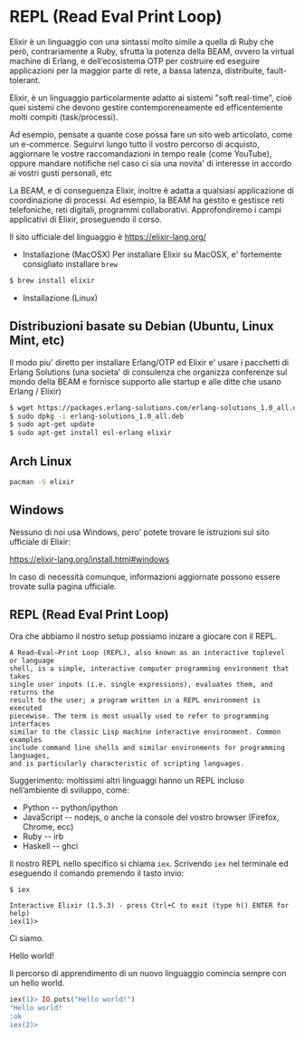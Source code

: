# REPL (Read Eval Print Loop)

Elixir è un linguaggio con una sintassi molto simile a quella di Ruby che però,
contrariamente a Ruby, sfrutta la potenza della BEAM, ovvero la virtual machine
di Erlang, e dell’ecosistema OTP per costruire ed eseguire applicazioni per la
maggior parte di rete, a bassa latenza, distribuite, fault-tolerant.

Elixir, è un linguaggio particolarmente adatto ai sistemi "soft real-time",
cioè quei sistemi che devono gestire contemporeneamente ed efficentemente molti
compiti (task/processi).

Ad esempio, pensate a quante cose possa fare un sito web articolato, come un
e-commerce. Seguirvi lungo tutto il vostro percorso di acquisto, aggiornare le
vostre raccomandazioni in tempo reale (come YouTube), oppure mandare notifiche
nel caso ci sia una novita' di interesse in accordo ai vostri gusti personali,
etc

La BEAM, e di conseguenza Elixir, inoltre è adatta a qualsiasi applicazione di
coordinazione di processi.
Ad esempio, la BEAM ha gestito e gestisce reti telefoniche, reti digitali,
programmi collaborativi.
Approfondiremo i campi applicativi di Elixir, proseguendo il corso.

Il sito ufficiale del linguaggio è https://elixir-lang.org/

- Installazione (MacOSX)
Per installare Elixir su MacOSX, e' fortemente consigliato installare `brew`

```bash
$ brew install elixir
```

- Installazione (Linux)

## Distribuzioni basate su Debian (Ubuntu, Linux Mint, etc)

Il modo piu' diretto per installare Erlang/OTP ed Elixir e' usare i pacchetti di
Erlang Solutions (una societa' di consulenza che organizza conferenze sul mondo
della BEAM e fornisce supporto alle startup e alle ditte che usano Erlang /
Elixir)

```bash
$ wget https://packages.erlang-solutions.com/erlang-solutions_1.0_all.deb
$ sudo dpkg -i erlang-solutions_1.0_all.deb
$ sudo apt-get update
$ sudo apt-get install esl-erlang elixir
```

## Arch Linux

```bash
pacman -S elixir
```


## Windows

Nessuno di noi usa Windows, pero' potete trovare le istruzioni sul sito
ufficiale di Elixir:

https://elixir-lang.org/install.html#windows

In caso di necessità comunque, informazioni aggiornate possono essere trovate
sulla pagina ufficiale.

## REPL (Read Eval Print Loop)

Ora che abbiamo il nostro setup possiamo inizare a giocare con il REPL.

```
A Read–Eval–Print Loop (REPL), also known as an interactive toplevel or language
shell, is a simple, interactive computer programming environment that takes
single user inputs (i.e. single expressions), evaluates them, and returns the
result to the user; a program written in a REPL environment is executed
piecewise. The term is most usually used to refer to programming interfaces
similar to the classic Lisp machine interactive environment. Common examples
include command line shells and similar environments for programming languages,
and is particularly characteristic of scripting languages.
```

Suggerimento: moltissimi altri linguaggi hanno un REPL incluso nell’ambiente di
sviluppo, come:

* Python -- python/ipython
* JavaScript -- nodejs, o anche la console del vostro browser (Firefox, Chrome, ecc)
* Ruby -- irb
* Haskell -- ghci

Il nostro REPL nello specifico si chiama `iex`.
Scrivendo `iex` nel terminale ed eseguendo il comando premendo il tasto invio:

```shell
$ iex

Interactive Elixir (1.5.3) - press Ctrl+C to exit (type h() ENTER for help)
iex(1)>
```

Ci siamo.

Hello world!

Il percorso di apprendimento di un nuovo linguaggio comincia sempre con un hello world.

```elixir
iex(1)> IO.puts("Hello world!")
"Hello world!
:ok
iex(2)>
```
